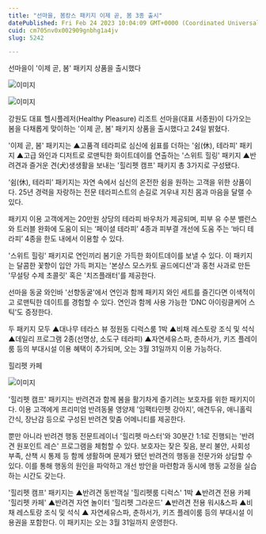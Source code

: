 ```yaml
---
title: "선마을, 봄캉스 패키지 이제 곧, 봄 3종 출시"
datePublished: Fri Feb 24 2023 10:04:09 GMT+0000 (Coordinated Universal Time)
cuid: cm705nv0x002909gnbhg1a4jv
slug: 5242

---
```



선마을이 '이제 곧, 봄' 패키지 상품을 출시했다

![이미지](https://cdn.hashnode.com/res/hashnode/image/upload/v1739258591383/28a4badf-c4ca-4007-8a87-9b88e2cb15c8.jpeg)

![이미지](https://cdn.hashnode.com/res/hashnode/image/upload/v1739258594016/2a7d654d-ac7b-4a7a-baf2-54c4d605f1ec.jpeg)

강원도 대표 헬시플레저(Healthy Pleasure) 리조트 선마을(대표 서종원)이 다가오는 봄을 다채롭게 맞이하는 '이제 곧, 봄' 패키지 상품을 출시했다고 24일 밝혔다.

'이제 곧, 봄' 패키지는 ▲고품격 테라피로 심신에 쉼표를 더하는 '쉼(休), 테라피' 패키지 ▲고급 와인과 디저트로 로맨틱한 화이트데이를 연출하는 '스위트 힐링' 패키지 ▲반려견과 즐거운 견(犬)생생활을 보내는 '힐리펫 캠프' 패키지 총 3가지로 구성됐다.

‘쉼(休), 테라피’ 패키지는 자연 속에서 심신의 온전한 쉼을 원하는 고객을 위한 상품이다. 25년 경력을 자랑하는 전문 테라피스트의 손길로 겨우내 지친 몸과 마음을 달랠 수 있다.

패키지 이용 고객에게는 20만원 상당의 테라피 바우처가 제공되며, 피부 유 수분 밸런스와 트러블 완화에 도움이 되는 ‘페이셜 테라피’ 4종과 피부결 개선에 도움 주는 ‘바디 테라피’ 4종을 한도 내에서 이용할 수 있다.

'스위트 힐링' 패키지로 연인끼리 봄기운 가득한 화이트데이를 보낼 수 있다. 이 패키지는 달콤한 꽃향이 입안 가득 퍼지는 '본샹스 모스카토 골드에디션'과 홍천 사과로 만든 '무설탕 수제 초콜릿' 혹은 '치즈플래터'를 제공한다.

선마을 동굴 와인바 '선향동굴'에서 연인과 함께 패키지 와인 세트를 즐긴다면 이색적이고 로맨틱한 데이트를 경험할 수 있다. 연인과 함께 사용 가능한 'DNC 아이링클케어 스틱'도 증정한다.

두 패키지 모두 ▲대나무 테라스 뷰 정원동 디럭스룸 1박 ▲비채 레스토랑 조식 및 석식 ▲데일리 프로그램 2종(선명상, 소도구 테라피) ▲자연세유스파, 춘하서가, 키즈 플레이룸 등의 부대시설 이용 혜택이 추가되며, 오는 3월 31일까지 이용 가능하다.

힐리펫 카페

![이미지](https://cdn.hashnode.com/res/hashnode/image/upload/v1739258596204/b4c95b18-f5a3-4345-ae20-5488139a656f.jpeg)

'힐리펫 캠프' 패키지는 반려견과 함께 봄을 활기차게 즐기려는 보호자를 위한 패키지이다. 이용 고객에게 프리미엄 반려동물 영양제 '임팩타민펫 강아지', 애견두유, 애니홀릭 간식, 장난감 등으로 구성된 반려견 맞춤 어메니티를 제공한다.

뿐만 아니라 반려견 행동 전문트레이너 '힐리펫 마스터'와 30분간 1:1로 진행되는 '반려견 원포인트 레슨' 프로그램을 체험할 수 있다. 보호자는 잦은 짖음, 분리 불안, 사회성 부족, 산책 시 통제 등 함께 생활하며 문제가 됐던 반려견의 행동을 전문가와 상담할 수 있다. 이를 통해 행동의 원인을 파악하고 개선 방안을 마련함과 동시에 행동 교정을 실습하는 시간도 갖는다.

'힐리펫 캠프' 패키지는 ▲반려견 동반객실 '힐리펫룸 디럭스' 1박 ▲반려견 전용 카페 '힐리펫 카페' ▲반려견 자연 놀이터 '힐리펫 그라운드' ▲반려견 전용 워시&스파 ▲비채 레스토랑 조식 및 석식 ▲ 자연세유스파, 춘하서가, 키즈 플레이룸 등의 부대시설 이용권을 포함한다. 이 패키지는 오는 3월 31일까지 운영한다.
